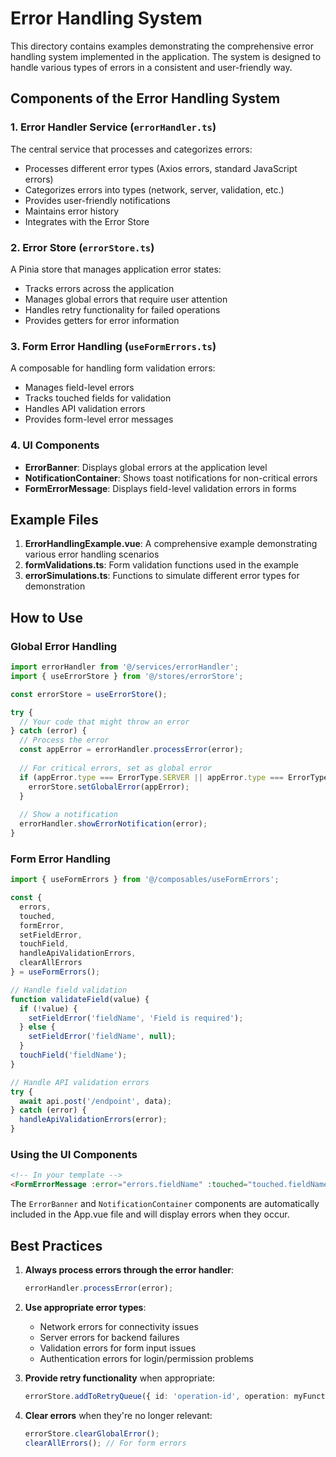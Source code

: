 # Error Handling System

This directory contains examples demonstrating the comprehensive error handling system implemented in the application. The system is designed to handle various types of errors in a consistent and user-friendly way.

## Components of the Error Handling System

### 1. Error Handler Service (`errorHandler.ts`)

The central service that processes and categorizes errors:

- Processes different error types (Axios errors, standard JavaScript errors)
- Categorizes errors into types (network, server, validation, etc.)
- Provides user-friendly notifications
- Maintains error history
- Integrates with the Error Store

### 2. Error Store (`errorStore.ts`)

A Pinia store that manages application error states:

- Tracks errors across the application
- Manages global errors that require user attention
- Handles retry functionality for failed operations
- Provides getters for error information

### 3. Form Error Handling (`useFormErrors.ts`)

A composable for handling form validation errors:

- Manages field-level errors
- Tracks touched fields for validation
- Handles API validation errors
- Provides form-level error messages

### 4. UI Components

- **ErrorBanner**: Displays global errors at the application level
- **NotificationContainer**: Shows toast notifications for non-critical errors
- **FormErrorMessage**: Displays field-level validation errors in forms

## Example Files

1. **ErrorHandlingExample.vue**: A comprehensive example demonstrating various error handling scenarios
2. **formValidations.ts**: Form validation functions used in the example
3. **errorSimulations.ts**: Functions to simulate different error types for demonstration

## How to Use

### Global Error Handling

```typescript
import errorHandler from '@/services/errorHandler';
import { useErrorStore } from '@/stores/errorStore';

const errorStore = useErrorStore();

try {
  // Your code that might throw an error
} catch (error) {
  // Process the error
  const appError = errorHandler.processError(error);
  
  // For critical errors, set as global error
  if (appError.type === ErrorType.SERVER || appError.type === ErrorType.NETWORK) {
    errorStore.setGlobalError(appError);
  }
  
  // Show a notification
  errorHandler.showErrorNotification(error);
}
```

### Form Error Handling

```typescript
import { useFormErrors } from '@/composables/useFormErrors';

const { 
  errors, 
  touched, 
  formError, 
  setFieldError, 
  touchField, 
  handleApiValidationErrors,
  clearAllErrors 
} = useFormErrors();

// Handle field validation
function validateField(value) {
  if (!value) {
    setFieldError('fieldName', 'Field is required');
  } else {
    setFieldError('fieldName', null);
  }
  touchField('fieldName');
}

// Handle API validation errors
try {
  await api.post('/endpoint', data);
} catch (error) {
  handleApiValidationErrors(error);
}
```

### Using the UI Components

```html
<!-- In your template -->
<FormErrorMessage :error="errors.fieldName" :touched="touched.fieldName" />
```

The `ErrorBanner` and `NotificationContainer` components are automatically included in the App.vue file and will display errors when they occur.

## Best Practices

1. **Always process errors through the error handler**:
   ```typescript
   errorHandler.processError(error);
   ```

2. **Use appropriate error types**:
   - Network errors for connectivity issues
   - Server errors for backend failures
   - Validation errors for form input issues
   - Authentication errors for login/permission problems

3. **Provide retry functionality** when appropriate:
   ```typescript
   errorStore.addToRetryQueue({ id: 'operation-id', operation: myFunction });
   ```

4. **Clear errors** when they're no longer relevant:
   ```typescript
   errorStore.clearGlobalError();
   clearAllErrors(); // For form errors
   ```